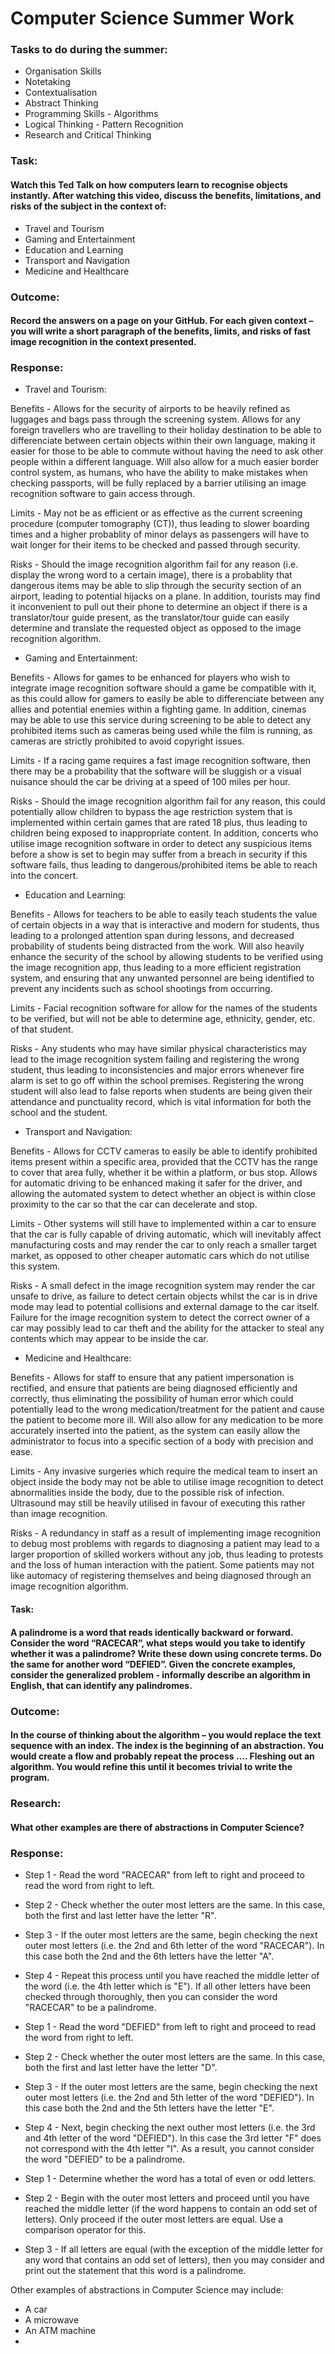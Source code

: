 # Computer Science Summer Work
### Tasks to do during the summer:
  * Organisation Skills
  * Notetaking 
  * Contextualisation
  * Abstract Thinking
  * Programming Skills - Algorithms
  * Logical Thinking - Pattern Recognition
  * Research and Critical Thinking

### Task:
#### Watch this Ted Talk on how computers learn to recognise objects instantly. After watching this video, discuss the benefits, limitations, and risks of the subject in the context of:
 * Travel and Tourism
 * Gaming and Entertainment
 * Education and Learning
 * Transport and Navigation
 * Medicine and Healthcare

### Outcome:
#### Record the answers on a page on your GitHub. For each given context – you will write a short paragraph of the benefits, limits, and risks of fast image recognition in the context presented.

### Response:
* Travel and Tourism:

Benefits - Allows for the security of airports to be heavily refined as luggages and bags pass through the screening system. Allows for any foreign travellers who are travelling to their holiday destination to be able to differenciate between certain objects within their own language, making it easier for those to be able to commute without having the need to ask other people within a different language. Will also allow for a much easier border control system, as humans, who have the ability to make mistakes when checking passports, will be fully replaced by a barrier utilising an image recognition software to gain access through.

Limits - May not be as efficient or as effective as the current screening procedure (computer tomography (CT)), thus leading to slower boarding times and a higher probablity of minor delays as passengers will have to wait longer for their items to be checked and passed through security. 

Risks - Should the image recognition algorithm fail for any reason (i.e. display the wrong word to a certain image), there is a probablity that dangerous items may be able to slip through the security section of an airport, leading to potential hijacks on a plane. In addition, tourists may find it inconvenient to pull out their phone to determine an object if there is a translator/tour guide present, as the translator/tour guide can easily determine and translate the requested object as opposed to the image recognition algorithm.

* Gaming and Entertainment:

Benefits - Allows for games to be enhanced for players who wish to integrate image recognition software should a game be compatible with it, as this could allow for gamers to easily be able to differenciate between any allies and potential enemies within a fighting game. In addition, cinemas may be able to use this service during screening to be able to detect any prohibited items such as cameras being used while the film is running, as cameras are strictly prohibited to avoid copyright issues.

Limits - If a racing game requires a fast image recognition software, then there may be a probability that the software will be sluggish or a visual nuisance should the car be driving at a speed of 100 miles per hour. 

Risks - Should the image recognition algorithm fail for any reason, this could potentially allow children to bypass the age restriction system that is implemented within certain games that are rated 18 plus, thus leading to children being exposed to inappropriate content. In addition, concerts who utilise image recognition software in order to detect any suspicious items before a show is set to begin may suffer from a breach in security if this software fails, thus leading to dangerous/prohibited items be able to reach into the concert.

* Education and Learning:

Benefits - Allows for teachers to be able to easily teach students the value of certain objects in a way that is interactive and modern for students, thus leading to a prolonged attention span during lessons, and decreased probability of students being distracted from the work. Will also heavily enhance the security of the school by allowing students to be verified using the image recognition app, thus leading to a more efficient registration system, and ensuring that any unwanted personnel are being identified to prevent any incidents such as school shootings from occurring. 

Limits - Facial recognition software for allow for the names of the students to be verified, but will not be able to determine age, ethnicity, gender, etc. of that student.

Risks - Any students who may have similar physical characteristics may lead to the image recognition system failing and registering the wrong student, thus leading to inconsistencies and major errors whenever fire alarm is set to go off within the school premises. Registering the wrong student will also lead to false reports when students are being given their attendance and punctuality record, which is vital information for both the school and the student.

* Transport and Navigation:

Benefits - Allows for CCTV cameras to easily be able to identify prohibited items present within a specific area, provided that the CCTV has the range to cover that area fully, whether it be within a platform, or bus stop. Allows for automatic driving to be enhanced making it safer for the driver, and allowing the automated system to detect whether an object is within close proximity to the car so that the car can decelerate and stop.

Limits - Other systems will still have to implemented within a car to ensure that the car is fully capable of driving automatic, which will inevitably affect manufacturing costs and may render the car to only reach a smaller target market, as opposed to other cheaper automatic cars which do not utilise this system.

Risks - A small defect in the image recognition system may render the car unsafe to drive, as failure to detect certain objects whilst the car is in drive mode may lead to potential collisions and external damage to the car itself. Failure for the image recognition system to detect the correct owner of a car may possibly lead to car theft and the ability for the attacker to steal any contents which may appear to be inside the car.

* Medicine and Healthcare:

Benefits - Allows for staff to ensure that any patient impersonation is rectified, and ensure that patients are being diagnosed efficiently and correctly, thus eliminating the possibility of human error which could potentially lead to the wrong medication/treatment for the patient and cause the patient to become more ill. Will also allow for any medication to be more accurately inserted into the patient, as the system can easily allow the administrator to focus into a specific section of a body with precision and ease.

Limits - Any invasive surgeries which require the medical team to insert an object inside the body may not be able to utilise image recognition to detect abnormalities inside the body, due to the possible risk of infection. Ultrasound may still be heavily utilised in favour of executing this rather than image recognition. 

Risks - A redundancy in staff as a result of implementing image recognition to debug most problems with regards to diagnosing a patient may lead to a larger proportion of skilled workers without any job, thus leading to protests and the loss of human interaction with the patient. Some patients may not like automacy of registering themselves and being diagnosed through an image recognition algorithm. 

#### Task:
#### A palindrome is a word that reads identically backward or forward. Consider the word “RACECAR”, what steps would you take to identify whether it was a palindrome? Write these down using concrete terms. Do the same for another word “DEFIED”. Given the concrete examples, consider the generalized problem - informally describe an algorithm in English, that can identify any palindromes.

### Outcome:
#### In the course of thinking about the algorithm – you would replace the text sequence with an index. The index is the beginning of an abstraction. You would create a flow and probably repeat the process …. Fleshing out an algorithm. You would refine this until it becomes trivial to write the program.

### Research:
#### What other examples are there of abstractions in Computer Science?

### Response:
* Step 1 - Read the word "RACECAR" from left to right and proceed to read the word from right to left.
* Step 2 - Check whether the outer most letters are the same. In this case, both the first and last letter have the letter "R".
* Step 3 - If the outer most letters are the same, begin checking the next outer most letters (i.e. the 2nd and 6th letter of the word "RACECAR"). In this case both the 2nd and the 6th letters have the letter "A".
* Step 4 - Repeat this process until you have reached the middle letter of the word (i.e. the 4th letter which is "E"). If all other letters have been checked through thoroughly, then you can consider the word "RACECAR" to be a palindrome. 

* Step 1 - Read the word "DEFIED" from left to right and proceed to read the word from right to left.
* Step 2 - Check whether the outer most letters are the same. In this case, both the first and last letter have the letter "D".
* Step 3 - If the outer most letters are the same, begin checking the next outer most letters (i.e. the 2nd and 5th letter of the word "DEFIED"). In this case both the 2nd and the 5th letters have the letter "E".
* Step 4 - Next, begin checking the next outher most letters (i.e. the 3rd and 4th letter of the word "DEFIED"). In this case the 3rd letter "F" does not correspond with the 4th letter "I". As a result, you cannot consider the word "DEFIED" to be a palindrome.

* Step 1 - Determine whether the word has a total of even or odd letters.
* Step 2 - Begin with the outer most letters and proceed until you have reached the middle letter (if the word happens to contain an odd set of letters). Only proceed if the outer most letters are equal. Use a comparison operator for this.
* Step 3 - If all letters are equal (with the exception of the middle letter for any word that contains an odd set of letters), then you may consider and print out the statement that this word is a palindrome. 

Other examples of abstractions in Computer Science may include:
* A car
* A microwave
* An ATM machine
* 
